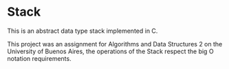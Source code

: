 # Stack
This is an abstract data type stack implemented in C.

This project was an assignment for Algorithms and Data Structures 2 on the University of Buenos Aires, the operations of the Stack respect the big O notation requirements.
